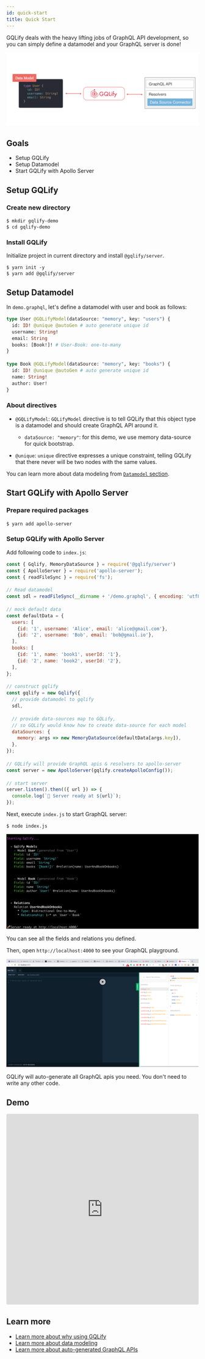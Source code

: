 ```yaml
---
id: quick-start
title: Quick Start
---
```


GQLify deals with the heavy lifting jobs of GraphQL API development, so you can simply define a datamodel and your GraphQL server is done!

![simple-flow](assets/architecture/simple-flow.png)

## Goals

* Setup GQLify
* Setup Datamodel
* Start GQLify with Apollo Server

## Setup GQLify

### Create new directory

```shell
$ mkdir gqlify-demo
$ cd gqlify-demo
```

### Install GQLify

Initialize project in current directory and install `@gqlify/server`.

```shell
$ yarn init -y
$ yarn add @gqlify/server
```

## Setup Datamodel

In `demo.graphql`, let's define a datamodel with user and book as follows:

```graphql
type User @GQLifyModel(dataSource: "memory", key: "users") {
  id: ID! @unique @autoGen # auto generate unique id
  username: String!
  email: String
  books: [Book!]! # User-Book: one-to-many
}

type Book @GQLifyModel(dataSource: "memory", key: "books") {
  id: ID! @unique @autoGen # auto generate unique id
  name: String!
  author: User!
}
```

### About directives
* `@GQLifyModel`: `GQLifyModel` directive is to tell GQLify that this object type is a datamodel and should create GraphQL API around it.
  * `dataSource: "memory"`: for this demo, we use memory data-source for quick bootstrap.

* `@unique`: `unique` directive expresses a unique constraint, telling GQLify that there never will be two nodes with the same values.

You can learn more about data modeling from [`Datamodel` section](/docs/data-model-overview).

## Start GQLify with Apollo Server

### Prepare required packages

```shell
$ yarn add apollo-server
```

### Setup GQLify with Apollo Server

Add following code to `index.js`:

```js
const { Gqlify, MemoryDataSource } = require('@gqlify/server')
const { ApolloServer } = require('apollo-server');
const { readFileSync } = require('fs');

// Read datamodel
const sdl = readFileSync(__dirname + '/demo.graphql', { encoding: 'utf8' });

// mock default data
const defaultData = {
  users: [
    {id: '1', username: 'Alice', email: 'alice@gmail.com'},
    {id: '2', username: 'Bob', email: 'bob@gmail.io'},
  ],
  books: [
    {id: '1', name: 'book1', userId: '1'},
    {id: '2', name: 'book2', userId: '2'},
  ],
};

// construct gqlify
const gqlify = new Gqlify({
  // provide datamodel to gqlify
  sdl,

  // provide data-sources map to GQLify,
  // so GQLify would know how to create data-source for each model
  dataSources: {
    memory: args => new MemoryDataSource(defaultData[args.key]),
  },
});

// GQLify will provide GraphQL apis & resolvers to apollo-server
const server = new ApolloServer(gqlify.createApolloConfig());

// start server
server.listen().then(({ url }) => {
  console.log(`🚀 Server ready at ${url}`);
});
```

Next, execute `index.js` to start GraphQL server:

```shell
$ node index.js
```

![start](assets/screenshot/start.png)

You can see all the fields and relations you defined.

Then, open `http://localhost:4000` to see your GraphQL playground.

![playground](assets/screenshot/playground.png)


GQLify will auto-generate all GraphQL apis you need. You don't need to write any other code.

## Demo
<iframe src="https://codesandbox.io/embed/p7wqo43zpx?module=%2Fdatamodel.graphql" style="width:100%; height:500px; border:0; border-radius: 4px; overflow:hidden;" sandbox="allow-modals allow-forms allow-popups allow-scripts allow-same-origin"></iframe>

## Learn more
* [Learn more about why using GQLify](/docs/why-gqlify)
* [Learn more about data modeling]((/docs/data-model-overview))
* [Learn more about auto-generated GraphQL APIs](/docs/graphql-api)
